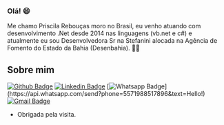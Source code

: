 ### Olá! 😄

Me chamo Priscila Rebouças moro no Brasil, eu venho atuando com desenvolvimento .Net desde 2014 nas linguagens (vb.net e c#) e atualmente eu sou Desenvolvedora Sr na Stefanini alocada na Agência de Fomento do Estado da Bahia (Desenbahia). :woman_technologist:

## Sobre mim
[![Github Badge](https://img.shields.io/badge/-Github-000?style=flat-square&logo=Github&logoColor=white&link=https://github.com/PriscilaReboucas/)](https://github.com/PriscilaReboucas/)
[![Linkedin Badge](https://img.shields.io/badge/-LinkedIn-blue?style=flat-square&logo=Linkedin&logoColor=white&link=https://www.linkedin.com/in/priscila-rebou%C3%A7as/)](https://www.linkedin.com/in/priscila-rebou%C3%A7as/)
[![Whatsapp Badge](https://img.shields.io/badge/-Whatsapp-4CA143?style=flat-square&labelColor=4CA143&logo=whatsapp&logoColor=white&link=https://api.whatsapp.com/send?phone=5571988517896&text=Hello!)](https://api.whatsapp.com/send?phone=5571988517896&text=Hello!)
[![Gmail Badge](https://img.shields.io/badge/-Gmail-c14438?style=flat-square&logo=Gmail&logoColor=white&link=mailto:priscilaresantos@gmail.com)](mailto:priscilaresantos@gmail.com)
 
- Obrigada pela visita.

<!--
**PriscilaReboucas/PriscilaReboucas** is a ✨ _special_ ✨ repository because its `README.md` (this file) appears on your GitHub profile.

Here are some ideas to get you started:

- 🔭 I’m currently working on ...
- 🌱 I’m currently learning ...
- 👯 I’m looking to collaborate on ...
- 🤔 I’m looking for help with ...
- 💬 Ask me about ...
- 📫 How to reach me: ...
- 😄 Pronouns: ...
- ⚡ Fun fact: ...
- :soccer:

-->
